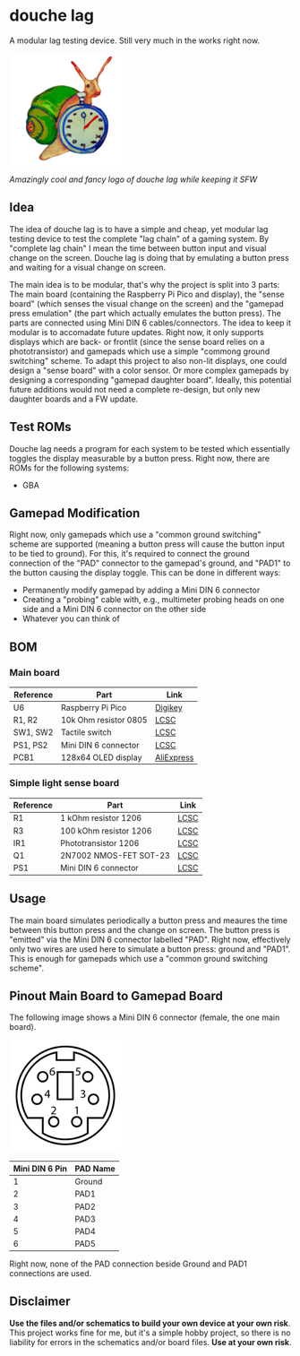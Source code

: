 # douche lag
A modular lag testing device.
Still very much in the works right now.

<img src="resources/douchelag_small.png" width="200" />

*Amazingly cool and fancy logo of douche lag while keeping it SFW*


## Idea
The idea of douche lag is to have a simple and cheap, yet modular lag testing device to test the complete "lag chain" of a gaming system.
By "complete lag chain" I mean the time between button input and visual change on the screen.
Douche lag is doing that by emulating a button press and waiting for a visual change on screen.

The main idea is to be modular, that's why the project is split into 3 parts: The main board (containing the Raspberry Pi Pico and display), the "sense board" (which senses the visual change on the screen) and the "gamepad press emulation" (the part which actually emulates the button press).
The parts are connected using Mini DIN 6 cables/connectors.
The idea to keep it modular is to accomadate future updates.
Right now, it only supports displays which are back- or frontlit (since the sense board relies on a phototransistor) and gamepads which use a simple "commong ground switching" scheme.
To adapt this project to also non-lit displays, one could design a "sense board" with a color sensor.
Or more complex gamepads by designing a corresponding "gamepad daughter board".
Ideally, this potential future additions would not need a complete re-design, but only new daughter boards and a FW update.

## Test ROMs
Douche lag needs a program for each system to be tested which essentially toggles the display measurable by a button press.
Right now, there are ROMs for the following systems:
- GBA

## Gamepad Modification
Right now, only gamepads which use a "common ground switching" scheme are supported (meaning a button press will cause the button input to be tied to ground).
For this, it's required to connect the ground connection of the "PAD" connector to the gamepad's ground, and "PAD1" to the button causing the display toggle.
This can be done in different ways:
- Permanently modify gamepad by adding a Mini DIN 6 connector
- Creating a "probing" cable with, e.g., multimeter probing heads on one side and a Mini DIN 6 connector on the other side
- Whatever you can think of


## BOM
### Main board
| **Reference** | **Part** | **Link** |
|---------|------|------|
| U6 | Raspberry Pi Pico | [Digikey](https://www.digikey.com/en/products/detail/raspberry-pi/SC0915/13624793)|
| R1, R2 | 10k Ohm resistor 0805 | [LCSC](https://www.lcsc.com/product-detail/Chip-Resistor-Surface-Mount_UNI-ROYAL-Uniroyal-Elec-0805W8F1002T5E_C17414.html)|
| SW1, SW2 | Tactile switch | [LCSC](https://www.lcsc.com/product-detail/Tactile-Switches_BZCN-TSB008A2518A_C2888455.html)|
| PS1, PS2 | Mini DIN 6 connector | [LCSC](https://www.lcsc.com/product-detail/Circular-Connectors-Cable-Connectors_CONNFLY-Elec-DS1093-01-PN60_C77848.html)|
| PCB1 | 128x64 OLED display | [AliExpress](https://de.aliexpress.com/item/1005004242677199.html)

### Simple light sense board
| **Reference** | **Part** | **Link** |
|---------|------|------|
| R1 | 1 kOhm resistor 1206 | [LCSC](https://www.lcsc.com/product-detail/Chip-Resistor-Surface-Mount_UNI-ROYAL-Uniroyal-Elec-1206W4F1001T5E_C4410.html)|
| R3 | 100 kOhm resistor 1206 | [LCSC](https://www.lcsc.com/product-detail/Chip-Resistor-Surface-Mount_UNI-ROYAL-Uniroyal-Elec-1206W4F1003T5E_C17900.html)|
| IR1 | Phototransistor 1206 | [LCSC](https://www.lcsc.com/product-detail/Phototransistors_Everlight-Elec-PT11-21C-L41-TR8_C16746.html)|
| Q1 | 2N7002 NMOS-FET SOT-23 | [LCSC](https://www.lcsc.com/product-detail/MOSFETs_Jiangsu-Changjing-Electronics-Technology-Co-Ltd-2N7002_C8545.html)|
| PS1 | Mini DIN 6 connector | [LCSC](https://www.lcsc.com/product-detail/Circular-Connectors-Cable-Connectors_CONNFLY-Elec-DS1093-01-PN60_C77848.html)|

## Usage
The main board simulates periodically a button press and meaures the time between this button press and the change on screen.
The button press is "emitted" via the Mini DIN 6 connector labelled "PAD".
Right now, effectively only two wires are used here to simulate a button press: ground and "PAD1".
This is enough for gamepads which use a "common ground switching scheme".

## Pinout Main Board to Gamepad Board
The following image shows a Mini DIN 6 connector (female, the one main board).

<img src="resources/minidin6.png" width="200" />

| **Mini DIN 6 Pin** | **PAD Name** |
|---------|------|
| 1 | Ground |
| 2 | PAD1 |
| 3 | PAD2|
| 4 | PAD3|
| 5 | PAD4|
| 6 | PAD5|

Right now, none of the PAD connection beside Ground and PAD1 connections are used.

## Disclaimer
**Use the files and/or schematics to build your own device at your own risk**.
This project works fine for me, but it's a simple hobby project, so there is no liability for errors in the schematics and/or board files.
**Use at your own risk**.
